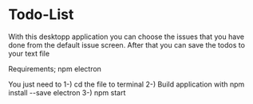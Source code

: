 # Todo-List

With this desktopp application you can choose the issues that you have done from the default issue screen.
After that you can save the todos to your text file

Requirements;
npm
electron

You just need to 
1-) cd the file to terminal
2-) Build application with npm install --save electron
3-) npm start
